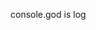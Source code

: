 console.god is log

<!---
norzeck/norzeck is a ✨ special ✨ repository because its `README.md` (this file) appears on your GitHub profile.
You can click the Preview link to take a look at your changes.
--->

